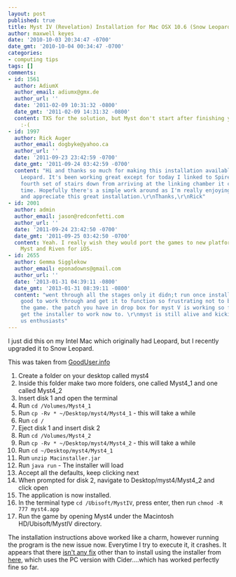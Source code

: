 ```yaml
---
layout: post
published: true
title: Myst IV (Revelation) Installation for Mac OSX 10.6 (Snow Leopard)
author: maxwell keyes
date: '2010-10-03 20:34:47 -0700'
date_gmt: '2010-10-04 00:34:47 -0700'
categories:
- computing tips
tags: []
comments:
- id: 1561
  author: AdiumX
  author_email: adiumx@gmx.de
  author_url: ''
  date: '2011-02-09 10:31:32 -0800'
  date_gmt: '2011-02-09 14:31:32 -0800'
  content: TXS for the solution, but Myst don't start after finishing your Guidance.
    :-(
- id: 1997
  author: Rick Auger
  author_email: dogbyke@yahoo.ca
  author_url: ''
  date: '2011-09-23 23:42:59 -0700'
  date_gmt: '2011-09-24 03:42:59 -0700'
  content: "Hi and thanks so much for making this installation available for Snow
    Leopard. It's been working great except for today I linked to Spire and on the
    fourth set of stairs down from arriving at the linking chamber it crashes every
    time. Hopefully there's a simple work around as I'm really enjoying this game
    and appreciate this great installation.\r\nThanks,\r\nRick"
- id: 2001
  author: admin
  author_email: jason@redconfetti.com
  author_url: ''
  date: '2011-09-24 23:42:50 -0700'
  date_gmt: '2011-09-25 03:42:50 -0700'
  content: Yeah. I really wish they would port the games to new platforms. They made
    Myst and Riven for iOS.
- id: 2655
  author: Gemma Sigglekow
  author_email: eponadowns@gmail.com
  author_url: ''
  date: '2013-01-31 04:39:11 -0800'
  date_gmt: '2013-01-31 08:39:11 -0800'
  content: "went through all the stages only it didn;t run once installed, it was
    good to work through and get it to function so frustrating not to be able to run
    the game. the patch you have in drop box for myst V is working so far. hope to
    get the installer to work now to. \r\nmyst is still alive and kicking for all
    us enthusiasts"
---
```


I just did this on my Intel Mac which originally had Leopard, but I recently upgraded it to Snow Leopard.

This was taken from [GoodUser.info](http://www.gooduser.info/entry/install-myst-4-revelation-os-10-6-closed)

1. Create a folder on your desktop called myst4
1. Inside this folder make two more folders, one called Myst4_1 and one called Myst4_2
1. Insert disk 1 and open the terminal
1. Run `cd /Volumes/Myst4_1`
1. Run `cp -Rv * ~/Desktop/myst4/Myst4_1` - this will take a while
1. Run `cd /`
1. Eject disk 1 and insert disk 2
1. Run `cd /Volumes/Myst4_2`
1. Run `cp -Rv * ~/Desktop/myst4/Myst4_2` - this will take a while
1. Run `cd ~/Desktop/myst4/Myst4_1`
1. Run `unzip Macinstaller.jar`
1. Run `java run` - The installer will load
1. Accept all the defaults, keep clicking next
1. When prompted for disk 2, navigate to Desktop/myst4/Myst4_2 and click open
1. The application is now installed.
1. In the terminal type `cd /Ubisoft/MystIV`, press enter, then run `chmod -R 777 myst4.app`
1. Run the game by opening Myst4 under the Macintosh HD/Ubisoft/MystIV directory.

The installation instructions above worked like a charm, however running the program is the new issue now.
Everytime I try to execute it, it crashes. It appears that there
[isn't any fix](http://forums.ubi.com/eve/forums/a/tpc/f/580100736/m/2311057787/p/3) other than to install using the
installer from [here](http://dl.dropbox.com/u/522679/Myst/index.html), which uses the PC version with Cider....which
has worked perfectly fine so far.
